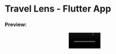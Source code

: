 # Travel Lens - Flutter App

### Preview:
<div align="center">
  <video src="https://github.com/user-attachments/assets/24e0c619-639f-4972-9a14-2ace8e6147f7" width=100/>
<div/>
